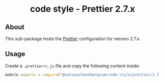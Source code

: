 <h1 align="center">
   code style - Prettier 2.7.x
</h1>

## About

This sub-package hosts the [Prettier](https://prettier.io) configuration for version 2.7.x.

## Usage

Create a `.prettierrc.js` file and copy the following content inside:

```js
module.exports = require("@nationalbankbelgium/code-style/prettier/2.7.x");
```

